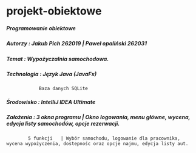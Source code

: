 # projekt-obiektowe

#####	Programowanie obiektowe

#####	Autorzy :	Jakub Pich 262019 | Paweł opaliński 262031

#####	Temat : 	Wypożyczalnia samochodowa.

#####	Technologia : 	Język Java (JavaFx)
		     	Baza danych SQLite
			
##### Środowisko : IntelliJ IDEA Ultimate 

#####	Założenia :  	3 okna programu | Okno logowania, menu główne, wycena, edycja listy samochodów, opcje rezerwacji.
			5 funkcji	| Wybór samochodu, logowanie dla pracownika, wycena wypożyczenia, dostepnośc oraz opcje najmu, edycja listy aut.

